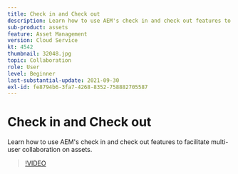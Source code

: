```yaml
---
title: Check in and Check out
description: Learn how to use AEM's check in and check out features to facilitate multi-user collaboration on assets.
sub-product: assets
feature: Asset Management
version: Cloud Service
kt: 4542
thumbnail: 32048.jpg
topic: Collaboration
role: User
level: Beginner
last-substantial-update: 2021-09-30
exl-id: fe8794b6-3fa7-4268-8352-758882705587
---
```

# Check in and Check out

Learn how to use AEM's check in and check out features to facilitate multi-user collaboration on assets.

>[!VIDEO](https://video.tv.adobe.com/v/32048/?quality=12&learn=on&hidetitle=true)
